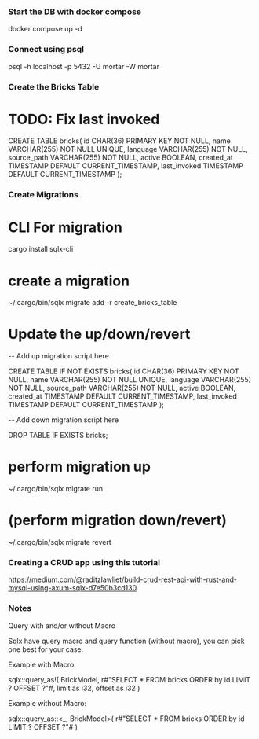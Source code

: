 ### Start the DB with docker compose ###

docker compose up -d

### Connect using psql ###

psql -h localhost -p 5432 -U mortar -W mortar

### Create the Bricks Table ###

# TODO: Fix last invoked 

CREATE TABLE bricks(
    id CHAR(36) PRIMARY KEY NOT NULL,
    name VARCHAR(255) NOT NULL UNIQUE,
    language VARCHAR(255) NOT NULL,
    source_path VARCHAR(255) NOT NULL,
    active BOOLEAN,
    created_at TIMESTAMP DEFAULT CURRENT_TIMESTAMP,
    last_invoked TIMESTAMP DEFAULT CURRENT_TIMESTAMP
    );

### Create Migrations ###

# CLI For migration
cargo install sqlx-cli

# create a migration
~/.cargo/bin/sqlx migrate add -r create_bricks_table


# Update the up/down/revert
-- Add up migration script here

CREATE TABLE IF NOT EXISTS bricks(
    id CHAR(36) PRIMARY KEY NOT NULL,
    name VARCHAR(255) NOT NULL UNIQUE,
    language VARCHAR(255) NOT NULL,
    source_path VARCHAR(255) NOT NULL,
    active BOOLEAN,
    created_at TIMESTAMP DEFAULT CURRENT_TIMESTAMP,
    last_invoked TIMESTAMP DEFAULT CURRENT_TIMESTAMP
    );

-- Add down migration script here

DROP TABLE IF EXISTS bricks;

# perform migration up
~/.cargo/bin/sqlx migrate run

# (perform migration down/revert)
~/.cargo/bin/sqlx migrate revert

### Creating a CRUD app using this tutorial ###

https://medium.com/@raditzlawliet/build-crud-rest-api-with-rust-and-mysql-using-axum-sqlx-d7e50b3cd130


### Notes ###

Query with and/or without Macro

Sqlx have query macro and query function (without macro), you can pick one best for your case.

Example with Macro:

sqlx::query_as!(
    BrickModel,
    r#"SELECT * FROM bricks ORDER by id LIMIT ? OFFSET ?"#,
    limit as i32,
    offset as i32
)

Example without Macro:

sqlx::query_as::<_, BrickModel>(
    r#"SELECT * FROM bricks ORDER by id LIMIT ? OFFSET ?"#
)
